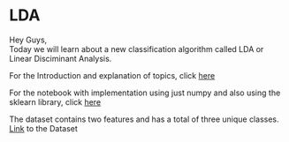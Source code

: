 # LDA
Hey Guys,<br />
Today we will learn about a new classification algorithm called LDA or Linear Disciminant Analysis.<br />

For the Introduction and explanation of topics, click [here](https://github.com/AdityaDas-IITM/LDA/blob/master/Intro.md)

For the notebook with implementation using just numpy and also using the sklearn library, click [here](https://github.com/AdityaDas-IITM/LDA/blob/master/implementation.ipynb)

The dataset contains two features and has a total of three unique classes.<br />
[Link](https://github.com/AdityaDas-IITM/LDA/blob/master/data.csv) to the Dataset
